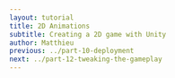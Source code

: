```yaml
---
layout: tutorial
title: 2D Animations
subtitle: Creating a 2D game with Unity
author: Matthieu
previous: ../part-10-deployment
next: ../part-12-tweaking-the-gameplay
---
```



